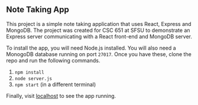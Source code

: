 ## Note Taking App

This project is a simple note taking application that uses React, Express and MongoDB. The project was created for CSC 651 at SFSU to demonstrate an Express server communicating with a React front-end and MongoDB server. 

To install the app, you will need Node.js installed. You will also need a MonogoDB database running on port `27017`. Once you have these, clone the repo and run the following commands.

1. `npm install`
2. `node server.js`
3. `npm start` (in a different terminal)

Finally, visit [localhost](http://localhost:3000) to see the app running.
